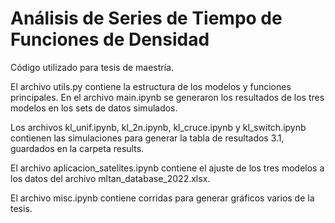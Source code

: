 # Análisis de Series de Tiempo de Funciones de Densidad

Código utilizado para tesis de maestría.

El archivo utils.py contiene la estructura de los modelos y funciones principales. En el archivo main.ipynb se generaron los resultados de los tres modelos en los sets de datos simulados.

Los archivos kl_unif.ipynb, kl_2n.ipynb, kl_cruce.ipynb y kl_switch.ipynb contienen las simulaciones para generar la tabla de resultados 3.1, guardados en la carpeta results.

El archivo aplicacion_satelites.ipynb contiene el ajuste de los tres modelos a los datos del archivo mltan_database_2022.xlsx.

El archivo misc.ipynb contiene corridas para generar gráficos varios de la tesis.